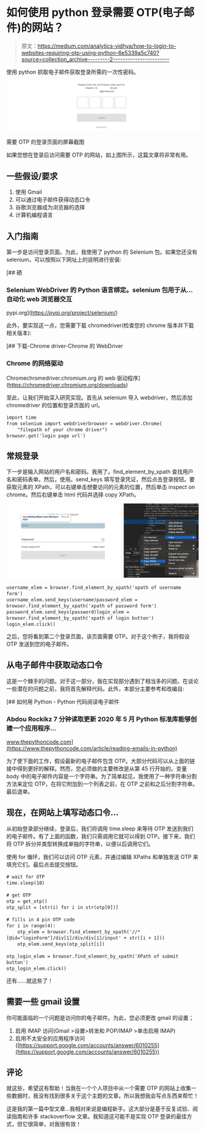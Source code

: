 # 如何使用 python 登录需要 OTP(电子邮件)的网站？

> 原文：<https://medium.com/analytics-vidhya/how-to-login-to-websites-requiring-otp-using-python-6e5339a5c740?source=collection_archive---------2----------------------->

使用 python 抓取电子邮件获取登录所需的一次性密码。

![](img/716405f9857a44a45bec560945402033.png)

需要 OTP 的登录页面的屏幕截图

如果您想在登录后访问需要 OTP 的网站，如上图所示，这篇文章将非常有用。

## **一些假设/要求**

1.  使用 Gmail
2.  可以通过电子邮件获得动态口令
3.  谷歌浏览器成为浏览器的选择
4.  计算机编程语言

## 入门指南

第一步是访问登录页面。为此，我使用了 python 的 Selenium 包。如果您还没有 selenium，可以按照以下网址上的说明进行安装:

[](https://pypi.org/project/selenium/) [## 硒

### Selenium WebDriver 的 Python 语言绑定。selenium 包用于从…自动化 web 浏览器交互

pypi.org](https://pypi.org/project/selenium/) 

此外，要实现这一点，您需要下载 chromedriver(检查您的 chrome 版本并下载相关版本):

 [## 下载-Chrome driver-Chrome 的 WebDriver

### Chrome 的网络驱动

Chromechromedriver.chromium.org 的 web 驱动程序](https://chromedriver.chromium.org/downloads) 

至此，让我们开始深入研究实现。首先从 selenium 导入 webdriver，然后添加 chromedriver 的位置和登录页面的 url。

```
import time
from selenium import webdriverbrowser = webdriver.Chrome(
    "filepath of your chrome driver")
browser.get('login page url')
```

## 常规登录

下一步是输入网站的用户名和密码。我用了。find_element_by_xpath 查找用户名和密码表单。然后，使用。send_keys 填写登录凭证，然后点击登录按钮。要获取元素的 XPath，可以右键单击想要访问的元素的位置，然后单击 inspect on chrome。然后右键单击 html 代码并选择 copy XPath。

![](img/e69e245922e1c790fb214dad88cbdad3.png)

```
username_elem = browser.find_element_by_xpath('xpath of username form')
username_elem.send_keys(username)password_elem = browser.find_element_by_xpath('xpath of password form')
password_elem.send_keys(password)login_elem = browser.find_element_by_xpath('xpath of login button')
login_elem.click()
```

之后，您将看到第二个登录页面，该页面需要 OTP。对于这个例子，我将假设 OTP 发送到您的电子邮件。

## 从电子邮件中获取动态口令

这是一个棘手的问题。对于这一部分，我在实现部分遇到了相当多的问题。在谈论一些潜在的问题之前，我将首先解释代码。此外，本部分主要参考和改编自:

[](https://www.thepythoncode.com/article/reading-emails-in-python) [## 如何用 Python - Python 代码阅读电子邮件

### Abdou Rockikz 7 分钟读取更新 2020 年 5 月 Python 标准库能够创建一个应用程序…

www.thepythoncode.com](https://www.thepythoncode.com/article/reading-emails-in-python) 

为了使下面的工作，假设最新的电子邮件包含 OTP。大部分代码可以从上面的链接中得到更好的解释。然而，您必须做的主要修改是从第 45 行开始的。变量 body 中的电子邮件内容是一个字符串。为了简单起见，我使用了一种字符串分割方法来定位 OTP，在将它附加到一个列表之前，在 OTP 之前和之后分割字符串。最后退单。

## 现在，在网站上填写动态口令…

从初始登录部分继续，登录后，我们将调用 time.sleep 来等待 OTP 发送到我们的电子邮件。有了上面的函数，我们只需调用它就可以得到 OTP。接下来，我们将 OTP 拆分并类型转换成单独的字符串，以便以后调用它们。

使用 for 循环，我们可以访问 OTP 元素，并通过编辑 XPaths 和单独发送 OTP 来填充它们。最后点击提交按钮。

```
# wait for OTP
time.sleep(10)

# get OTP
otp = get_otp()
otp_split = [str(i) for i in str(otp[0])]

# fills in 4 pin OTP code
for i in range(4):
    otp_elem = browser.find_element_by_xpath('//*[@id="loginForm"]/div[1]/div/div[1]/input' + str([i + 1]))
    otp_elem.send_keys(otp_split[i])

otp_login_elem = browser.find_element_by_xpath('XPath of submit button')
otp_login_elem.click()
```

还有……就这些了！

## 需要一些 gmail 设置

你可能面临的一个问题是访问你的电子邮件。为此，您必须更改 gmail 的设置；

1.  启用 IMAP 访问(Gmail >设置>转发和 POP/IMAP >单击启用 IMAP)
2.  启用不太安全的应用程序访问([https://support.google.com/accounts/answer/6010255](https://support.google.com/accounts/answer/6010255))

## 评论

就这些，希望这有帮助！当我在一个个人项目中从一个需要 OTP 的网站上收集一些数据时，我没有找到很多关于这个主题的文章。所以我想我会写点东西来帮忙！

这是我的第一篇中型文章…我相对来说是编程新手。这大部分是基于反复试验、阅读指南和许多 stackoverflow 文章。我知道这可能不是实现 OTP 登录的最佳方式，但它很简单，对我很有效！
